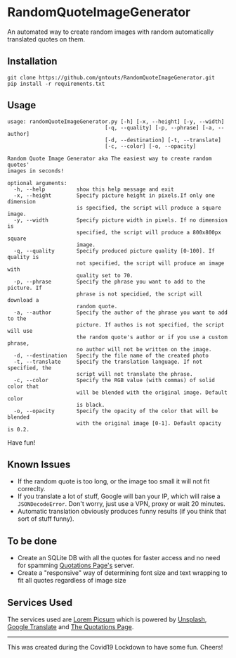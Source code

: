 # RandomQuoteImageGenerator
An automated way to create random images with random automatically translated quotes on them.

## Installation
```
git clone https://github.com/gntouts/RandomQuoteImageGenerator.git
pip install -r requirements.txt
```

## Usage
```
usage: randomQuoteImageGenerator.py [-h] [-x, --height] [-y, --width]
                               [-q, --quality] [-p, --phrase] [-a, --author]
                               [-d, --destination] [-t, --translate]
                               [-c, --color] [-o, --opacity]

Random Quote Image Generator aka The easiest way to create random quotes'
images in seconds!

optional arguments:
  -h, --help          show this help message and exit
  -x, --height        Specify picture height in pixels.If only one dimension
                      is specified, the script will produce a square image.
  -y, --width         Specify picture width in pixels. If no dimension is
                      specified, the script will produce a 800x800px square
                      image.
  -q, --quality       Specify produced picture quality [0-100]. If quality is
                      not specified, the script will produce an image with
                      quality set to 70.
  -p, --phrase        Specify the phrase you want to add to the picture. If
                      phrase is not specidied, the script will download a
                      random quote.
  -a, --author        Specify the author of the phrase you want to add to the
                      picture. If authos is not specified, the script will use
                      the random quote's author or if you use a custom phrase,
                      no author will not be written on the image.
  -d, --destination   Specify the file name of the created photo
  -t, --translate     Specify the translation language. If not specified, the
                      script will not translate the phrase.
  -c, --color         Specify the RGB value (with commas) of solid color that
                      will be blended with the original image. Default color
                      is black.
  -o, --opacity       Specify the opacity of the color that will be blended
                      with the original image [0-1]. Default opacity is 0.2.
```
Have fun!




## Known Issues
+ If the random quote is too long, or the image too small it will not fit correclty. 
+ If you translate a lot of stuff, Google will ban your IP, which will raise a `JSONDecodeError`. Don't worry, just use a VPN, proxy or wait 20 minutes.
+ Automatic translation obviously produces funny results (if you think that sort of stuff funny).

## To be done
+ Create an SQLite DB with all the quotes for faster access and no need for spamming [Quotations Page's](http://www.quotationspage.com/) server.
+ Create a "responsive" way of determining font size and text wrapping to fit all quotes regardless of image size


## Services Used
The services used are [Lorem Picsum](https://picsum.photos/) which is powered by [Unsplash](https://unsplash.com/), [Google Translate](https://translate.google.com/) and [The Quotations Page](http://www.quotationspage.com/).

<hr>


This was created during the Covid19 Lockdown to have some fun. Cheers!
